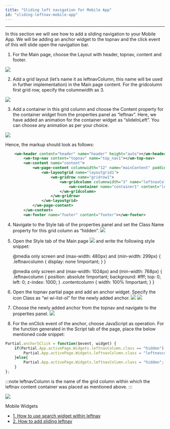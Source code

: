 ```yaml
---
title: "Sliding left navigation for Mobile App"
id: "sliding-leftnav-mobile-app"
---
```

---
In this section we will see how to add a sliding navigation to your Mobile App. We will be adding an anchor widget to the topnav and the click event of this will slide open the navigation bar.

1. For the Main page, choose the Layout with header, topnav, content and footer. 

[![](/learn/assets/sliding_leftnav1.png)](/learn/assets/sliding_leftnav1.png)

2. Add a grid layout (let’s name it as leftnavColumn, this name will be used in further implementation) in the Main page content. For the gridcolumn first grid row, specify the columnwidth as 3. 

[![](/learn/assets/sliding_leftnav2.png)](/learn/assets/sliding_leftnav2.png)

3. Add a container in this grid column and choose the Content property for the container widget from the properties panel as “leftnav”. Here, we have added an animation for the container widget as “slideInLeft”. You can choose any animation as per your choice. 

[![](/learn/assets/sliding_leftnav4.png)](/learn/assets/sliding_leftnav4.png) 

Hence, the markup should look as follows:

```xml
    <wm-header content="header" name="header" height="auto"></wm-header>
        <wm-top-nav content="topnav" name="top_nav1"></wm-top-nav>
        <wm-content name="content">
            <wm-page-content columnwidth="12" name="mainContent" padding="unset 15px">
                <wm-layoutgrid name="layoutgrid1">
                    <wm-gridrow name="gridrow1">
                        <wm-gridcolumn columnwidth="3" name="leftnavColumn" class="hidden">
                            <wm-container name="container1" content="leftnav" animation="slideInLeft"></wm-container>
                        </wm-gridcolumn>
                    </wm-gridrow>
                </wm-layoutgrid>
            </wm-page-content>
        </wm-content>
        <wm-footer name="footer" content="footer"></wm-footer>
```
4. Navigate to the Style tab of the properties panel and set the Class Name property for this grid column as “hidden”. [![](/learn/assets/sliding_leftnav3.png)](/learn/assets/sliding_leftnav3.png)
5. Open the Style tab of the Main page [![](/learn/assets/sliding_leftnav5.png)](/learn/assets/sliding_leftnav5.png) and write the following style snippet:
    
    @media only screen and (max-width: 480px) and (min-width: 299px) {
        .leftnavcolumn {
            display: none !important;
        }
    }
    
    @media only screen and (max-width: 1024px) and (min-width: 768px) {
        .leftnavcolumn {
            position: absolute !important;
            background: #fff;
            top: 0;
            left: 0;
            z-index: 1000;
        }
        .contentcolumn {
            width: 100% !important;
        }
    }
    
6. Open the topnav partial page and add an anchor widget. Specify the icon Class as “wi wi-list-ol” for the newly added anchor. [![](/learn/assets/sliding_leftnav6.png)](/learn/assets/sliding_leftnav6.png) [![](/learn/assets/sliding_leftnav7.png)](/learn/assets/sliding_leftnav7.png)
7. Choose the newly added anchor from the topnav and navigate to the properties panel. [![](/learn/assets/sliding_leftnav8.png)](/learn/assets/sliding_leftnav8.png)
8. For the onClick event of the anchor, choose JavaScript as operation. For the function generated in the Script tab of the page, place the below mentioned code snippet:

```js
Partial.anchor5Click = function($event, widget) {
    if(Partial.App.activePage.Widgets.leftnavColumn.class == "hidden") {
        Partial.App.activePage.Widgets.leftnavColumn.class = "leftnavcolumn";
    }else{
        Partial.App.activePage.Widgets.leftnavColumn.class = "hidden";
    }
};
```

:::note
leftnavColumn is the name of the grid column within which the leftnav content container was placed as mentioned above.
:::

[![](/learn/assets/sliding_leftnav9.png)](/learn/assets/sliding_leftnav9.png)

Mobile Widgets

- [1. How to use search widget within leftnav](/learn/how-tos/using-search-widget-within-navbar/)
- [2. How to add sliding leftnav](/learn/how-tos/sliding-leftnav-mobile-app/)

